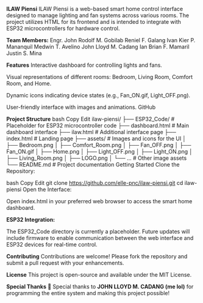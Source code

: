 **ILAW Piensi**
ILAW Piensi is a web-based smart home control interface designed to manage lighting and fan systems across various rooms. The project utilizes HTML for its frontend and is intended to integrate with ESP32 microcontrollers for hardware control.

**Team Members:**
Engr. John Rodolf M. Gobilab
Reniel F. Galang
Ivan Kier P. Mananquil
Medwin T. Avelino
John Lloyd M. Cadang
Ian Brian F. Mamaril
Justin S. Mina

**Features**
Interactive dashboard for controlling lights and fans.

Visual representations of different rooms: Bedroom, Living Room, Comfort Room, and Home.

Dynamic icons indicating device states (e.g., Fan_ON.gif, Light_OFF.png).

User-friendly interface with images and animations.
GitHub

**Project Structure**
bash
Copy
Edit
ilaw-piensi/
├── ESP32_Code/           # Placeholder for ESP32 microcontroller code
├── dashboard.html        # Main dashboard interface
├── ilaw.html             # Additional interface page
├── index.html            # Landing page
├── assets/               # Images and icons for the UI
│   ├── Bedroom.png
│   ├── Comfort_Room.png
│   ├── Fan_OFF.png
│   ├── Fan_ON.gif
│   ├── Home.png
│   ├── Light_OFF.png
│   ├── Light_ON.png
│   ├── Living_Room.png
│   ├── LOGO.png
│   └── ...               # Other image assets
└── README.md             # Project documentation
Getting Started
Clone the Repository:

bash
Copy
Edit
git clone https://github.com/elle-pnc/ilaw-piensi.git
cd ilaw-piensi
Open the Interface:

Open index.html in your preferred web browser to access the smart home dashboard.

**ESP32 Integration:**

The ESP32_Code directory is currently a placeholder. Future updates will include firmware to enable communication between the web interface and ESP32 devices for real-time control.

**Contributing**
Contributions are welcome! Please fork the repository and submit a pull request with your enhancements.

**License**
This project is open-source and available under the MIT License.

**Special Thanks**
🎉 Special thanks to **JOHN LLOYD M. CADANG (me lol)** for programming the entire system and making this project possible!
